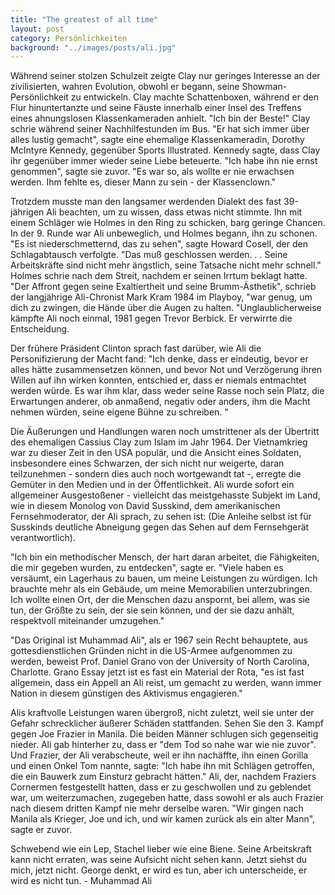 ```yaml
---
title: "The greatest of all time"
layout: post
category: Persönlichkeiten
background: "../images/posts/ali.jpg"
---
```


Während seiner stolzen Schulzeit zeigte Clay nur geringes Interesse an der zivilisierten, wahren Evolution, obwohl er begann, seine Showman-Persönlichkeit zu entwickeln. Clay machte Schattenboxen, während er den Flur hinuntertanzte und seine Fäuste innerhalb einer Insel des Treffens eines ahnungslosen Klassenkameraden anhielt. "Ich bin der Beste!" Clay schrie während seiner Nachhilfestunden im Bus. "Er hat sich immer über alles lustig gemacht", sagte eine ehemalige Klassenkameradin, Dorothy McIntyre Kennedy, gegenüber Sports Illustrated. Kennedy sagte, dass Clay ihr gegenüber immer wieder seine Liebe beteuerte. "Ich habe ihn nie ernst genommen", sagte sie zuvor. "Es war so, als wollte er nie erwachsen werden. Ihm fehlte es, dieser Mann zu sein - der Klassenclown."

Trotzdem musste man den langsamer werdenden Dialekt des fast 39-jährigen Ali beachten, um zu wissen, dass etwas nicht stimmte. Ihn mit einem Schläger wie Holmes in den Ring zu schicken, barg geringe Chancen. In der 9. Runde war Ali unbeweglich, und Holmes begann, ihn zu schonen. "Es ist niederschmetternd, das zu sehen", sagte Howard Cosell, der den Schlagabtausch verfolgte. "Das muß geschlossen werden. . . Seine Arbeitskräfte sind nicht mehr ängstlich, seine Tatsache nicht mehr schnell." Holmes schrie nach dem Streit, nachdem er seinen Irrtum beklagt hatte. "Der Affront gegen seine Exaltiertheit und seine Brumm-Ästhetik", schrieb der langjährige Ali-Chronist Mark Kram 1984 im Playboy, "war genug, um dich zu zwingen, die Hände über die Augen zu halten. "Unglaublicherweise kämpfte Ali noch einmal, 1981 gegen Trevor Berbick. Er verwirrte die Entscheidung.

Der frühere Präsident Clinton sprach fast darüber, wie Ali die Personifizierung der Macht fand: "Ich denke, dass er eindeutig, bevor er alles hätte zusammensetzen können, und bevor Not und Verzögerung ihren Willen auf ihn wirken konnten, entschied er, dass er niemals entmachtet werden würde. Es war ihm klar, dass weder seine Rasse noch sein Platz, die Erwartungen anderer, ob anmaßend, negativ oder anders, ihm die Macht nehmen würden, seine eigene Bühne zu schreiben. "

Die Äußerungen und Handlungen waren noch umstrittener als der Übertritt des ehemaligen Cassius Clay zum Islam im Jahr 1964. Der Vietnamkrieg war zu dieser Zeit in den USA populär, und die Ansicht eines Soldaten, insbesondere eines Schwarzen, der sich nicht nur weigerte, daran teilzunehmen - sondern dies auch noch wortgewandt tat -, erregte die Gemüter in den Medien und in der Öffentlichkeit. Ali wurde sofort ein allgemeiner Ausgestoßener - vielleicht das meistgehasste Subjekt im Land, wie in diesem Monolog von David Susskind, dem amerikanischen Fernsehmoderator, der Ali sprach, zu sehen ist: (Die Anleihe selbst ist für Susskinds deutliche Abneigung gegen das Sehen auf dem Fernsehgerät verantwortlich).

"Ich bin ein methodischer Mensch, der hart daran arbeitet, die Fähigkeiten, die mir gegeben wurden, zu entdecken", sagte er. "Viele haben es versäumt, ein Lagerhaus zu bauen, um meine Leistungen zu würdigen. Ich brauchte mehr als ein Gebäude, um meine Memorabilien unterzubringen. Ich wollte einen Ort, der die Menschen dazu anspornt, bei allem, was sie tun, der Größte zu sein, der sie sein können, und der sie dazu anhält, respektvoll miteinander umzugehen."

"Das Original ist Muhammad Ali", als er 1967 sein Recht behauptete, aus gottesdienstlichen Gründen nicht in die US-Armee aufgenommen zu werden, beweist Prof. Daniel Grano von der University of North Carolina, Charlotte. Grano Essay jetzt ist es fast ein Material der Rota, "es ist fast allgemein, dass ein Appell an Ali reist, um gemacht zu werden, wann immer Nation in diesem günstigen des Aktivismus engagieren."

Alis kraftvolle Leistungen waren übergroß, nicht zuletzt, weil sie unter der Gefahr schrecklicher äußerer Schäden stattfanden. Sehen Sie den 3. Kampf gegen Joe Frazier in Manila. Die beiden Männer schlugen sich gegenseitig nieder. Ali gab hinterher zu, dass er "dem Tod so nahe war wie nie zuvor". Und Frazier, der Ali verabscheute, weil er ihn nachäffte, ihn einen Gorilla und einen Onkel Tom nannte, sagte: "Ich habe ihn mit Schlägen getroffen, die ein Bauwerk zum Einsturz gebracht hätten." Ali, der, nachdem Fraziers Cornermen festgestellt hatten, dass er zu geschwollen und zu geblendet war, um weiterzumachen, zugegeben hatte, dass sowohl er als auch Frazier nach diesem dritten Kampf nie mehr derselbe waren. "Wir gingen nach Manila als Krieger, Joe und ich, und wir kamen zurück als ein alter Mann", sagte er zuvor.

Schwebend wie ein Lep, Stachel lieber wie eine Biene. Seine Arbeitskraft kann nicht erraten, was seine Aufsicht nicht sehen kann. Jetzt siehst du mich, jetzt nicht. George denkt, er wird es tun, aber ich unterscheide, er wird es nicht tun. - Muhammad Ali

